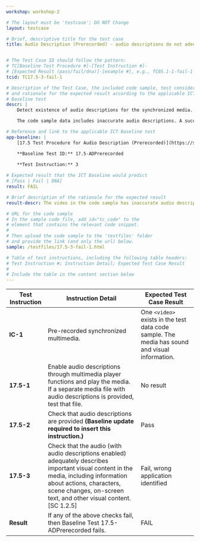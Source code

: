 ```yaml
---
workshop: workshop-2

# The layout must be 'testcase'; DO NOT Change
layout: testcase

# Brief, descriptive title for the test case
title: Audio Description (Prerecorded) - audio descriptions do not adequately describe important visual content


# The Test Case ID should follow the pattern: 
# TC[Baseline Test Procedure #]-[Test Instruction #]-
# [Expected Result (pass/fail/dna)]-[example #], e.g., TC05.1-1-fail-1
tcid: TC17.5-3-fail-1

# Description of the Test Case, the included code sample, test considerations,
# and rationale for the expected result according to the applicable ICT
# Baseline test
descr: | 
    Detect existence of audio descriptions for the synchronized media.

    The code sample data includes inaccurate audio descriptions. A successful test should identify a fail for Baseline 17.5-ADPrerecorded.

# Reference and link to the applicable ICT Baseline test
app-baseline: | 
    [17.5 Test Procedure for Audio Description (Prerecorded)](https://section508coordinators.github.io/ICTTestingBaseline/17SyncMedia.html#174-test-procedure-for-audio-description)

    **Baseline Test ID:** 17.5-ADPrerecorded
    
    **Test Instruction:** 3

# Expected result that the ICT Baseline would predict
# [Pass | Fail | DNA]
result: FAIL

# Brief description of the rationale for the expected result
result-descr: The video in the code sample has inaccurate audio description.

# URL for the code sample
# In the sample code file, add id="tc_code" to the 
# element that contains the relevant code snippet.
#
# Then upload the code sample to the 'testfiles' folder 
# and provide the link (and only the url) below.
sample: /testfiles/17.5-3-fail-1.html

# Table of test instructions, including the following table headers: 
# Test Instruction #; Instruction Detail; Expected Test Case Result
#
# Include the table in the content section below
---
```

| Test Instruction | Instruction Detail | Expected Test Case Result |
|------------------|--------------------|---------------------------|
| **IC-1** | Pre-recorded synchronized multimedia. | One `<video>` exists in the test data code sample. The media has sound and visual information. |
| **17.5-1** | Enable audio descriptions through multimedia player functions and play the media. If a separate media file with audio descriptions is provided, test that file. | No result |
| **17.5-2** | Check that audio descriptions are provided **(Baseline update required to insert this instruction.)** | Pass |
| **17.5-3** | Check that the audio (with audio descriptions enabled) adequately describes important visual content in the media, including information about actions, characters, scene changes, on-screen text, and other visual content. [SC 1.2.5] | Fail, wrong application identified |
| **Result** | If any of the above checks fail, then Baseline Test 17.5-ADPrerecorded fails. | FAIL |